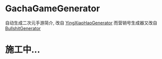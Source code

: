 # GachaGameGenerator
自动生成二次元手游简介, 改自 [YingXiaoHaoGenerator](https://github.com/TravinDreek/YingXiaoHaoGenerator)
而营销号生成器又改自 [BullshitGenerator](https://github.com/menzi11/BullshitGenerator)


# 施工中...
